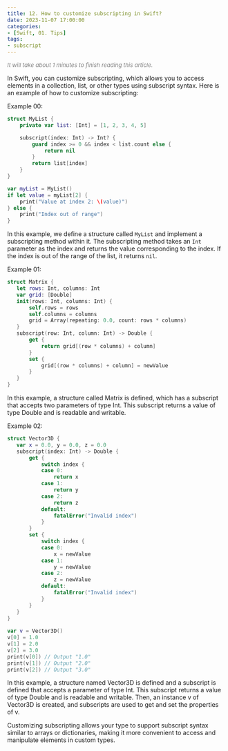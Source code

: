 ```yaml
---
title: 12. How to customize subscripting in Swift?
date: 2023-11-07 17:00:00
categories: 
- [Swift, 01. Tips]
tags:
- subscript
---
```


<font color=gray size=2>*It will take about 1 minutes to finish reading this article.*</font>

In Swift, you can customize subscripting, which allows you to access elements in a collection, list, or other types using subscript syntax. Here is an example of how to customize subscripting:

Example 00:

```Swift
struct MyList {
    private var list: [Int] = [1, 2, 3, 4, 5]

    subscript(index: Int) -> Int? {
        guard index >= 0 && index < list.count else {
            return nil
        }
        return list[index]
    }
}

var myList = MyList()
if let value = myList[2] {
    print("Value at index 2: \(value)")
} else {
    print("Index out of range")
}
```

In this example, we define a structure called `MyList` and implement a subscripting method within it. The subscripting method takes an `Int` parameter as the index and returns the value corresponding to the index. If the index is out of the range of the list, it returns `nil`.


Example 01:
```Swift
struct Matrix {
   let rows: Int, columns: Int
   var grid: [Double]
   init(rows: Int, columns: Int) {
       self.rows = rows
       self.columns = columns
       grid = Array(repeating: 0.0, count: rows * columns)
   }
   subscript(row: Int, column: Int) -> Double {
       get {
           return grid[(row * columns) + column]
       }
       set {
           grid[(row * columns) + column] = newValue
       }
   }
}
```
In this example, a structure called Matrix is defined, which has a subscript that accepts two parameters of type Int. This subscript returns a value of type Double and is readable and writable.

Example 02:

```Swift
struct Vector3D {
   var x = 0.0, y = 0.0, z = 0.0
   subscript(index: Int) -> Double {
       get {
           switch index {
           case 0:
               return x
           case 1:
               return y
           case 2:
               return z
           default:
               fatalError("Invalid index")
           }
       }
       set {
           switch index {
           case 0:
               x = newValue
           case 1:
               y = newValue
           case 2:
               z = newValue
           default:
               fatalError("Invalid index")
           }
       }
   }
}
​
var v = Vector3D()
v[0] = 1.0
v[1] = 2.0
v[2] = 3.0
print(v[0]) // Output "1.0"
print(v[1]) // Output "2.0"
print(v[2]) // Output "3.0"

```

In this example, a structure named Vector3D is defined and a subscript is defined that accepts a parameter of type Int. This subscript returns a value of type Double and is readable and writable. Then, an instance v of Vector3D is created, and subscripts are used to get and set the properties of v.

Customizing subscripting allows your type to support subscript syntax similar to arrays or dictionaries, making it more convenient to access and manipulate elements in custom types.